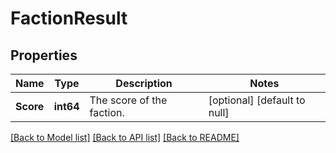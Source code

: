 # FactionResult

## Properties
Name | Type | Description | Notes
------------ | ------------- | ------------- | -------------
**Score** | **int64** | The score of the faction. | [optional] [default to null]

[[Back to Model list]](../README.md#documentation-for-models) [[Back to API list]](../README.md#documentation-for-api-endpoints) [[Back to README]](../README.md)

